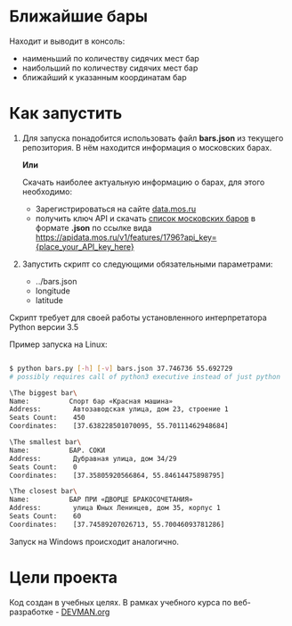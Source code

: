 # Ближайшие бары
Находит и выводит в консоль:
 - наименьший по количеству сидячих мест бар
 - наибольший по количеству сидячих мест бар
 - ближайший к указанным координатам бар

# Как запустить

1. Для запуска понадобится использовать файл **bars.json** из текущего репозитория. В нём находится информация о московских барах.

   **Или**
   
   Скачать наиболее актуальную информацию о барах, для этого необходимо:
   - Зарегистрироваться на сайте [data.mos.ru](https://data.mos.ru/)
   - получить ключ API и скачать [список московских баров](https://data.mos.ru/opendata/7710881420-bary) в формате **.json** по ссылке    вида https://apidata.mos.ru/v1/features/1796?api_key={place_your_API_key_here}

2. Запустить скрипт со следующими обязательными параметрами:
   - ../bars.json
   - longitude
   - latitude

Скрипт требует для своей работы установленного интерпретатора Python версии 3.5

Пример запуска на Linux:

```bash

$ python bars.py [-h] [-v] bars.json 37.746736 55.692729
# possibly requires call of python3 executive instead of just python

\The biggest bar\
Name:		   Спорт бар «Красная машина»
Address:		Автозаводская улица, дом 23, строение 1
Seats Count:	450
Coordinates:	[37.638228501070095, 55.70111462948684]

\The smallest bar\
Name:		   БАР. СОКИ
Address:		Дубравная улица, дом 34/29
Seats Count:	0
Coordinates:	[37.35805920566864, 55.84614475898795]

\The closest bar\
Name:		   БАР ПРИ «ДВОРЦЕ БРАКОСОЧЕТАНИЯ»
Address:		улица Юных Ленинцев, дом 35, корпус 1
Seats Count:	60
Coordinates:	[37.74589207026713, 55.70046093781286]


```

Запуск на Windows происходит аналогично.

# Цели проекта

Код создан в учебных целях. В рамках учебного курса по веб-разработке - [DEVMAN.org](https://devman.org)
